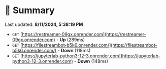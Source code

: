 # 📖 Summary
Last updated: **8/11/2024, 5:38:19 PM**

- `GET` [https://restreamer-09gx.onrender.com](https://restreamer-09gx.onrender.com) - **Up** (289ms)
- `GET` [https://filestreambot-b5k6.onrender.com/](https://filestreambot-b5k6.onrender.com/) - **Down** (118ms)
- `GET` [https://jupyterlab-python3-12-3.onrender.com](https://jupyterlab-python3-12-3.onrender.com) - **Down** (148ms)

